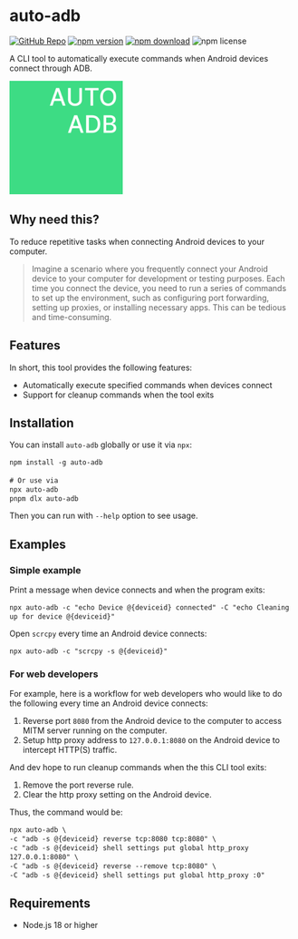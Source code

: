 # auto-adb

[![GitHub Repo](https://img.shields.io/badge/GitHub-repo-080f12?style=flat&logo=github&logoColor=white)](https://github.com/situ2001/auto-adb)
[![npm version](https://img.shields.io/npm/v/auto-adb?style=flat&colorA=080f12&colorB=1fa669)](https://www.npmjs.com/package/auto-adb)
[![npm download](https://img.shields.io/npm/dt/auto-adb?style=flat&colorA=080f12&colorB=1fa669)](https://www.npmjs.com/package/auto-adb)
![npm license](https://img.shields.io/npm/l/auto-adb?style=flat&colorA=080f12&colorB=1fa669)

A CLI tool to automatically execute commands when Android devices connect through ADB.

<img src="./auto-adb-logo.svg" alt="auto-adb logo" width="200" height="200">

## Why need this?

To reduce repetitive tasks when connecting Android devices to your computer.

> Imagine a scenario where you frequently connect your Android device to your computer for development or testing purposes. Each time you connect the device, you need to run a series of commands to set up the environment, such as configuring port forwarding, setting up proxies, or installing necessary apps. This can be tedious and time-consuming.

## Features

In short, this tool provides the following features:

- Automatically execute specified commands when devices connect
- Support for cleanup commands when the tool exits

## Installation

You can install `auto-adb` globally or use it via `npx`:

```shell
npm install -g auto-adb

# Or use via
npx auto-adb
pnpm dlx auto-adb
```

Then you can run with `--help` option to see usage.

## Examples

### Simple example

Print a message when device connects and when the program exits:

```shell
npx auto-adb -c "echo Device @{deviceid} connected" -C "echo Cleaning up for device @{deviceid}"
```

Open `scrcpy` every time an Android device connects:

```shell
npx auto-adb -c "scrcpy -s @{deviceid}"
```

### For web developers

For example, here is a workflow for web developers who would like to do the following every time an Android device connects:
 
1. Reverse port `8080` from the Android device to the computer to access MITM server running on the computer.
2. Setup http proxy address to `127.0.0.1:8080` on the Android device to intercept HTTP(S) traffic.

And dev hope to run cleanup commands when the this CLI tool exits:

1. Remove the port reverse rule.
2. Clear the http proxy setting on the Android device.

Thus, the command would be:

```shell
npx auto-adb \
-c "adb -s @{deviceid} reverse tcp:8080 tcp:8080" \
-c "adb -s @{deviceid} shell settings put global http_proxy 127.0.0.1:8080" \
-C "adb -s @{deviceid} reverse --remove tcp:8080" \
-C "adb -s @{deviceid} shell settings put global http_proxy :0"
```

## Requirements

- Node.js 18 or higher
